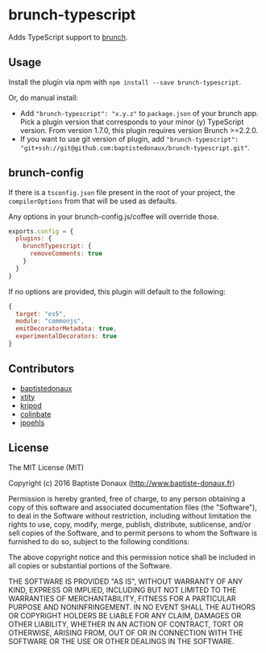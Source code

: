 # brunch-typescript

Adds TypeScript support to [brunch](http://brunch.io).

## Usage
Install the plugin via npm with `npm install --save brunch-typescript`.

Or, do manual install:

* Add `"brunch-typescript": "x.y.z"` to `package.json` of your brunch app.
  Pick a plugin version that corresponds to your minor (y) TypeScript version. From version 1.7.0, this plugin requires version Brunch >=2.2.0.
* If you want to use git version of plugin, add
`"brunch-typescript": "git+ssh://git@github.com:baptistedonaux/brunch-typescript.git"`.

## brunch-config

If there is a `tsconfig.json` file present in the root of your project, the `compilerOptions` from that will be used as defaults.

Any options in your brunch-config.js/coffee will override those.

```js
exports.config = {
  plugins: {
    brunchTypescript: {
      removeComments: true
    }
  }
}
```

If no options are provided, this plugin will default to the following:

```js
{
  target: "es5",
  module: "commonjs",
  emitDecoratorMetadata: true,
  experimentalDecorators: true
}
```

## Contributors

* [baptistedonaux](https://github.com/baptistedonaux "Baptiste Donaux")
* [xtity](https://github.com/xtity "xtity")
* [kripod](https://github.com/kripod "Kristóf Poduszló")
* [colinbate](https://github.com/colinbate "Colin Bate")
* [jpoehls](https://github.com/jpoehls "Joshua Poehls")


## License

The MIT License (MIT)

Copyright (c) 2016 Baptiste Donaux (http://www.baptiste-donaux.fr)

Permission is hereby granted, free of charge, to any person obtaining a copy
of this software and associated documentation files (the "Software"), to deal
in the Software without restriction, including without limitation the rights
to use, copy, modify, merge, publish, distribute, sublicense, and/or sell
copies of the Software, and to permit persons to whom the Software is
furnished to do so, subject to the following conditions:

The above copyright notice and this permission notice shall be included in
all copies or substantial portions of the Software.

THE SOFTWARE IS PROVIDED "AS IS", WITHOUT WARRANTY OF ANY KIND, EXPRESS OR
IMPLIED, INCLUDING BUT NOT LIMITED TO THE WARRANTIES OF MERCHANTABILITY,
FITNESS FOR A PARTICULAR PURPOSE AND NONINFRINGEMENT. IN NO EVENT SHALL THE
AUTHORS OR COPYRIGHT HOLDERS BE LIABLE FOR ANY CLAIM, DAMAGES OR OTHER
LIABILITY, WHETHER IN AN ACTION OF CONTRACT, TORT OR OTHERWISE, ARISING FROM,
OUT OF OR IN CONNECTION WITH THE SOFTWARE OR THE USE OR OTHER DEALINGS IN
THE SOFTWARE.
